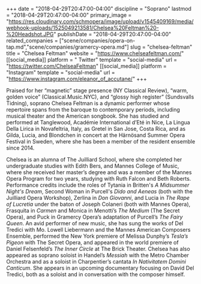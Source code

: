 +++
date = "2018-04-29T20:47:00-04:00"
discipline = "Soprano"
lastmod = "2018-04-29T20:47:00-04:00"
primary_image = "https://res.cloudinary.com/schmopera/image/upload/v1545409169/media/webhook-uploads/1525049213581/Chelsea%20Feltman%20-%20Headshot.JPG"
publishDate = "2018-04-29T20:47:00-04:00"
related_companies = ["scene/companies/opera-on-tap.md","scene/companies/gramercy-opera.md"]
slug = "chelsea-feltman"
title = "Chelsea Feltman"
website = "https://www.chelseafeltman.com/"
[[social_media]]
platform = " Twitter"
template = "social-media"
url = "https://twitter.com/ChelseaFeltman"
[[social_media]]
platform = "Instagram"
template = "social-media"
url = "https://www.instagram.com/eleanor_of_accutane/"
+++

Praised for her “magnetic” stage presence (NY Classical Review), “warm, golden voice” (Classical.Music.NYC), and “glossy high register” (Sundsvalls Tidning), soprano Chelsea Feltman is a dynamic performer whose repertoire spans from the baroque to contemporary periods, including musical theater and the American songbook. She has studied and performed at Tanglewood, Académie International d’Eté in Nice, La Lingua Della Lirica in Novafeltria, Italy, as Gretel in San Jose, Costa Rica, and as Gilda, Lucia, and Blondchen in concert at the Härnösand Summer Opera Festival in Sweden, where she has been a member of the resident ensemble since 2014.

Chelsea is an alumna of The Juilliard School, where she completed her undergraduate studies with Edith Bers, and Mannes College of Music, where she received her master’s degree and was a member of the Mannes Opera Program for two years, studying with Ruth Falcon and Beth Roberts. Performance credits include the roles of Tytania in Britten's *A Midsummer Night's Dream*, Second Woman in Purcell's *Dido and Aeneas* (both with the Juilliard Opera Workshop), Zerlina in *Don Giovanni*, and Lucia in *The Rape of Lucretia* under the baton of Joseph Colaneri (both with Mannes Opera), Frasquita in *Carmen* and Monica in Menotti’s *The Medium* (The Secret Opera), and Puck in Gramercy Opera’s adaptation of Purcell’s *The Fairy Queen*. An avid performer of new music, she has sung the works of Del Tredici with Mo. Lowell Liebermann and the Mannes American Composers Ensemble, performed the New York premiere of Melissa Dunphy’s *Tesla’s Pigeon* with The Secret Opera, and appeared in the world premiere of Daniel Felsenfeld’s *The Inner Circle* at The Brick Theater. Chelsea has also appeared as soprano soloist in Handel’s *Messiah* with the Metro Chamber Orchestra and as a soloist in Charpentier’s cantata *In Nativitatem Domini Canticum*. She appears in an upcoming documentary focusing on David Del Tredici, both as a soloist and in conversation with the composer himself.
